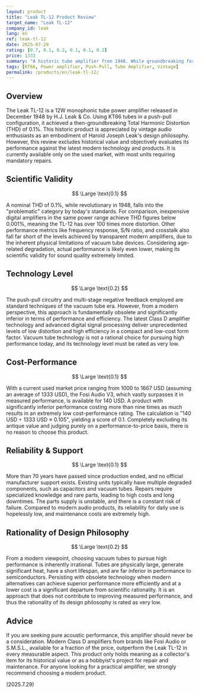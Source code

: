 ```yaml
---
layout: product
title: "Leak TL-12 Product Review"
target_name: "Leak TL-12"
company_id: leak
lang: en
ref: leak-tl-12
date: 2025-07-29
rating: [0.7, 0.1, 0.2, 0.1, 0.1, 0.2]
price: 1333
summary: "A historic tube amplifier from 1948. While groundbreaking for its time, its performance is significantly inferior by modern measurement standards, and it cannot be recommended over modern amplifiers in terms of cost, performance, or rationality."
tags: [KT66, Power amplifier, Push-Pull, Tube Amplifier, Vintage]
permalink: /products/en/leak-tl-12/
---
```

## Overview

The Leak TL-12 is a 12W monophonic tube power amplifier released in December 1948 by H.J. Leak & Co. Using KT66 tubes in a push-pull configuration, it achieved a then-groundbreaking Total Harmonic Distortion (THD) of 0.1%. This historic product is appreciated by vintage audio enthusiasts as an embodiment of Harold Joseph Leak's design philosophy. However, this review excludes historical value and objectively evaluates its performance against the latest modern technology and products. It is currently available only on the used market, with most units requiring mandatory repairs.

## Scientific Validity

$$ \Large \text{0.1} $$

A nominal THD of 0.1%, while revolutionary in 1948, falls into the "problematic" category by today's standards. For comparison, inexpensive digital amplifiers in the same power range achieve THD figures below 0.001%, meaning the TL-12 has over 100 times more distortion. Other performance metrics like frequency response, S/N ratio, and crosstalk also fall far short of the levels achieved by transparent modern amplifiers, due to the inherent physical limitations of vacuum tube devices. Considering age-related degradation, actual performance is likely even lower, making its scientific validity for sound quality extremely limited.

## Technology Level

$$ \Large \text{0.2} $$

The push-pull circuitry and multi-stage negative feedback employed are standard techniques of the vacuum tube era. However, from a modern perspective, this approach is fundamentally obsolete and significantly inferior in terms of performance and efficiency. The latest Class D amplifier technology and advanced digital signal processing deliver unprecedented levels of low distortion and high efficiency in a compact and low-cost form factor. Vacuum tube technology is not a rational choice for pursuing high performance today, and its technology level must be rated as very low.

## Cost-Performance

$$ \Large \text{0.1} $$

With a current used market price ranging from 1000 to 1667 USD (assuming an average of 1333 USD), the Fosi Audio V3, which vastly surpasses it in measured performance, is available for 140 USD. A product with significantly inferior performance costing more than nine times as much results in an extremely low cost-performance rating. The calculation is "140 USD ÷ 1333 USD ≈ 0.105", yielding a score of 0.1. Completely excluding its antique value and judging purely on a performance-to-price basis, there is no reason to choose this product.

## Reliability & Support

$$ \Large \text{0.1} $$

More than 70 years have passed since production ended, and no official manufacturer support exists. Existing units typically have multiple degraded components, such as capacitors and vacuum tubes. Repairs require specialized knowledge and rare parts, leading to high costs and long downtimes. The parts supply is unstable, and there is a constant risk of failure. Compared to modern audio products, its reliability for daily use is hopelessly low, and maintenance costs are extremely high.

## Rationality of Design Philosophy

$$ \Large \text{0.2} $$

From a modern viewpoint, choosing vacuum tubes to pursue high performance is inherently irrational. Tubes are physically large, generate significant heat, have a short lifespan, and are far inferior in performance to semiconductors. Persisting with obsolete technology when modern alternatives can achieve superior performance more efficiently and at a lower cost is a significant departure from scientific rationality. It is an approach that does not contribute to improving measured performance, and thus the rationality of its design philosophy is rated as very low.

## Advice

If you are seeking pure acoustic performance, this amplifier should never be a consideration. Modern Class D amplifiers from brands like Fosi Audio or S.M.S.L., available for a fraction of the price, outperform the Leak TL-12 in every measurable aspect. This product only holds meaning as a collector's item for its historical value or as a hobbyist's project for repair and maintenance. For anyone looking for a practical amplifier, we strongly recommend choosing a modern product.

(2025.7.29)
